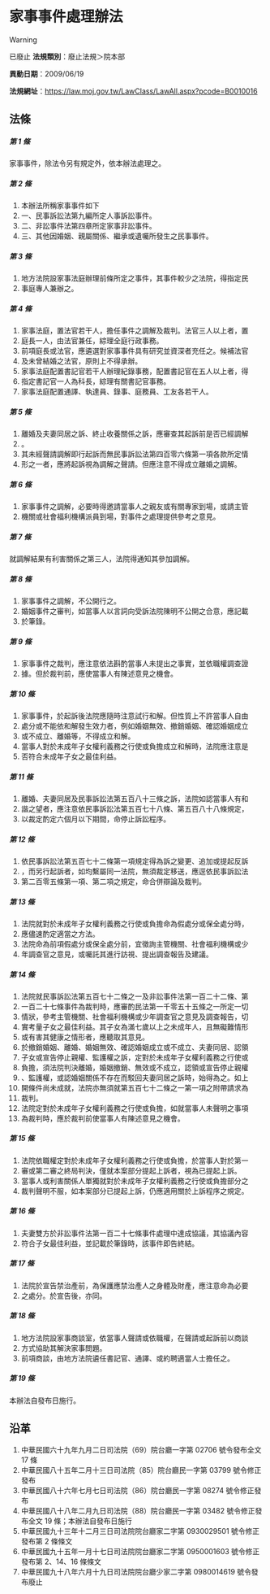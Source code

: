 # 家事事件處理辦法


> [!WARNING]
> 已廢止
**法規類別**：廢止法規＞院本部

**異動日期**：2009/06/19  

**法規網址**：https://law.moj.gov.tw/LawClass/LawAll.aspx?pcode=B0010016



## 法條
##### 第 1 條
家事事件，除法令另有規定外，依本辦法處理之。

##### 第 2 條
1. 本辦法所稱家事事件如下
1. 一、民事訴訟法第九編所定人事訴訟事件。
1. 二、非訟事件法第四章所定家事非訟事件。
1. 三、其他因婚姻、親屬關係、繼承或遺囑所發生之民事事件。

##### 第 3 條
1. 地方法院設家事法庭辦理前條所定之事件，其事件較少之法院，得指定民
1. 事庭專人兼辦之。

##### 第 4 條
1. 家事法庭，置法官若干人，擔任事件之調解及裁判。法官三人以上者，置
1. 庭長一人，由法官兼任，綜理全庭行政事務。
1. 前項庭長或法官，應遴選對家事事件具有研究並資深者充任之。候補法官
1. 及未曾結婚之法官，原則上不得承辦。
1. 家事法庭配置書記官若干人辦理紀錄事務，配置書記官在五人以上者，得
1. 指定書記官一人為科長，綜理有關書記官事務。
1. 家事法庭配置通譯、執達員、錄事、庭務員、工友各若干人。

##### 第 5 條
1. 離婚及夫妻同居之訴、終止收養關係之訴，應審查其起訴前是否已經調解
1. 。
1. 其未經聲請調解即行起訴而無民事訴訟法第四百零六條第一項各款所定情
1. 形之一者，應將起訴視為調解之聲請。但應注意不得成立離婚之調解。

##### 第 6 條
1. 家事事件之調解，必要時得邀請當事人之親友或有關專家到場，或請主管
1. 機關或社會福利機構派員到場，對事件之處理提供參考之意見。

##### 第 7 條
就調解結果有利害關係之第三人，法院得通知其參加調解。

##### 第 8 條
1. 家事事件之調解，不公開行之。
1. 婚姻事件之審判，如當事人以言詞向受訴法院陳明不公開之合意，應記載
1. 於筆錄。

##### 第 9 條
1. 家事事件之裁判，應注意依法斟酌當事人未提出之事實，並依職權調查證
1. 據。但於裁判前，應使當事人有陳述意見之機會。

##### 第 10 條
1. 家事事件，於起訴後法院應隨時注意試行和解。但性質上不許當事人自由
1. 處分或不能依和解發生效力者，例如婚姻無效、撤銷婚姻、確認婚姻成立
1. 或不成立、離婚等，不得成立和解。
1. 當事人對於未成年子女權利義務之行使或負擔成立和解時，法院應注意是
1. 否符合未成年子女之最佳利益。

##### 第 11 條
1. 離婚、夫妻同居及民事訴訟法第五百八十三條之訴，法院如認當事人有和
1. 諧之望者，應注意依民事訴訟法第五百七十八條、第五百八十八條規定，
1. 以裁定酌定六個月以下期間，命停止訴訟程序。

##### 第 12 條
1. 依民事訴訟法第五百七十二條第一項規定得為訴之變更、追加或提起反訴
1. ，而另行起訴者，如均繫屬同一法院，無須裁定移送，應逕依民事訴訟法
1. 第二百零五條第一項、第二項之規定，命合併辯論及裁判。

##### 第 13 條
1. 法院就對於未成年子女權利義務之行使或負擔命為假處分或保全處分時，
1. 應儘速酌定適當之方法。
1. 法院命為前項假處分或保全處分前，宜徵詢主管機關、社會福利機構或少
1. 年調查官之意見，或囑託其進行訪視、提出調查報告及建議。

##### 第 14 條
1. 法院就民事訴訟法第五百七十二條之一及非訟事件法第一百二十二條、第
1. 一百二十七條事件為裁判時，應審酌民法第一千零五十五條之一所定一切
1. 情狀，參考主管機關、社會福利機構或少年調查官之意見及調查報告，切
1. 實考量子女之最佳利益。其子女為滿七歲以上之未成年人，且無礙難情形
1. 或有害其健康之情形者，應聽取其意見。
1. 於撤銷婚姻、離婚、婚姻無效、確認婚姻成立或不成立、夫妻同居、認領
1. 子女或宣告停止親權、監護權之訴，定對於未成年子女權利義務之行使或
1. 負擔，須法院判決離婚，婚姻撤銷、無效或不成立，認領或宣告停止親權
1. 、監護權，或認婚姻關係不存在而駁回夫妻同居之訴時，始得為之。如上
1. 開條件尚未成就，法院亦無須就第五百七十二條之一第一項之附帶請求為
1. 裁判。
1. 法院定對於未成年子女權利義務之行使或負擔，如就當事人未聲明之事項
1. 為裁判時，應於裁判前使當事人有陳述意見之機會。

##### 第 15 條
1. 法院依職權定對於未成年子女權利義務之行使或負擔，於當事人對於第一
1. 審或第二審之終局判決，僅就本案部分提起上訴者，視為已提起上訴。
1. 當事人或利害關係人單獨就對於未成年子女權利義務之行使或負擔部分之
1. 裁判聲明不服，如本案部分已提起上訴，仍應適用關於上訴程序之規定。

##### 第 16 條
1. 夫妻雙方於非訟事件法第一百二十七條事件處理中達成協議，其協議內容
1. 符合子女最佳利益，並記載於筆錄時，該事件即告終結。

##### 第 17 條
1. 法院於宣告禁治產前，為保護應禁治產人之身體及財產，應注意命為必要
1. 之處分。於宣告後，亦同。

##### 第 18 條
1. 地方法院設家事商談室，依當事人聲請或依職權，在聲請或起訴前以商談
1. 方式協助其解決家事問題。
1. 前項商談，由地方法院遴任書記官、通譯、或約聘適當人士擔任之。

##### 第 19 條
本辦法自發布日施行。

## 沿革
1. 中華民國六十九年九月二日司法院（69）院台廳一字第 02706  號令發布全文 17 條
1. 中華民國八十五年二月十三日司法院（85）院台廳民一字第 03799  號令修正發布
1. 中華民國八十六年七月七日司法院（86）院台廳民一字第 08274  號令修正發布
1. 中華民國八十八年二月九日司法院（88）院台廳民一字第 03482  號令修正發布全文 19 條；本辦法自發布日施行
1. 中華民國九十三年十二月三日司法院院台廳家二字第 0930029501 號令修正發布第 2  條條文
1. 中華民國九十五年一月十七日司法院院台廳家二字第 0950001603 號令修正發布第 2、14、16  條條文
1. 中華民國九十八年六月十九日司法院院台廳少家二字第 0980014619 號令發布廢止
